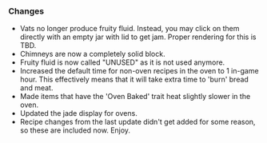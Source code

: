 ### Changes
- Vats no longer produce fruity fluid. Instead, you may click on them directly with an empty jar with lid to get jam. Proper rendering for this is TBD.
- Chimneys are now a completely solid block.
- Fruity fluid is now called "UNUSED" as it is not used anymore.
- Increased the default time for non-oven recipes in the oven to 1 in-game hour. This effectively means that it will take extra time to 'burn' bread and meat.
- Made items that have the 'Oven Baked' trait heat slightly slower in the oven.
- Updated the jade display for ovens.
- Recipe changes from the last update didn't get added for some reason, so these are included now. Enjoy.